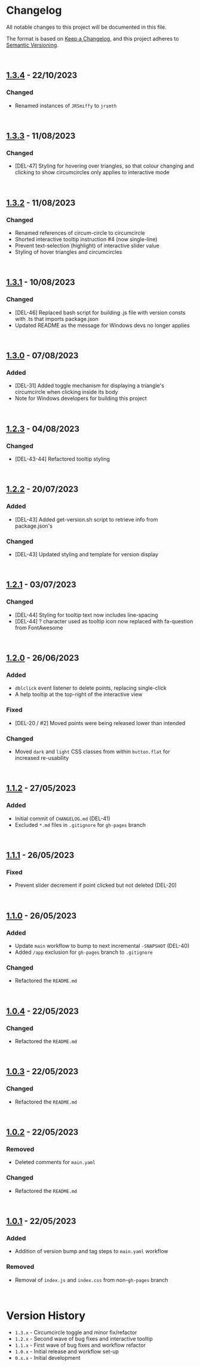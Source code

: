 # Changelog

All notable changes to this project will be documented in this file.

The format is based on [Keep a Changelog](https://keepachangelog.com/en/1.1.0/),
and this project adheres to [Semantic Versioning](https://semver.org/spec/v2.0.0.html).

<br>

## [1.3.4] - 22/10/2023

### Changed
- Renamed instances of `JRSmiffy` to `jrsmth`

<br>

## [1.3.3] - 11/08/2023

### Changed
- [DEL-47] Styling for hovering over triangles, so that colour changing and clicking to show circumcircles only applies to interactive mode

<br>

## [1.3.2] - 11/08/2023

### Changed
- Renamed references of circum-circle to circumcircle
- Shorted interactive tooltip instruction #4 (now single-line)
- Prevent text-selection (highlight) of interactive slider value
- Styling of hover triangles and circumcircles

<br>

## [1.3.1] - 10/08/2023

### Changed
- [DEL-46] Replaced bash script for building .js file with version consts with .ts that imports package.json
- Updated README as the message for Windows devs no longer applies

<br>

## [1.3.0] - 07/08/2023

### Added
- [DEL-31] Added toggle mechanism for displaying a triangle's circumcircle when clicking inside its body
- Note for Windows developers for building this project

<br>

## [1.2.3] - 04/08/2023

### Changed
- [DEL-43-44] Refactored tooltip styling

<br>

## [1.2.2] - 20/07/2023

### Added
- [DEL-43] Added get-version.sh script to retrieve info from package.json's

### Changed
- [DEL-43] Updated styling and template for version display

<br>

## [1.2.1] - 03/07/2023

### Changed
- [DEL-44] Styling for tooltip text now includes line-spacing 
- [DEL-44] ? character used as tooltip icon now replaced with fa-question from FontAwesome

<br>

## [1.2.0] - 26/06/2023

### Added 
- `dblclick` event listener to delete points, replacing single-click
- A help tooltip at the top-right of the interactive view

### Fixed
- [DEL-20 / #2] Moved points were being released lower than intended

### Changed
- Moved `dark` and `light` CSS classes from within `button.flat` for increased re-usability

<br>

## [1.1.2] - 27/05/2023

### Added
- Initial commit of `CHANGELOG.md` (DEL-41)
- Excluded `*.md` files in `.gitignore` for `gh-pages` branch

<br>

## [1.1.1] - 26/05/2023

### Fixed
- Prevent slider decrement if point clicked but not deleted (DEL-20)

<br>

## [1.1.0] - 26/05/2023

### Added
- Update `main` workflow to bump to next incremental `-SNAPSHOT` (DEL-40)
- Added `/app` exclusion for `gh-pages` branch to `.gitignore`

### Changed
- Refactored the `README.md`

<br>

## [1.0.4] - 22/05/2023

### Changed
- Refactored the `README.md`

<br>

## [1.0.3] - 22/05/2023

### Changed
- Refactored the `README.md`

<br>

## [1.0.2] - 22/05/2023

### Removed
- Deleted comments for `main.yaml`

### Changed
- Refactored the `README.md`

<br>

## [1.0.1] - 22/05/2023

### Added
- Addition of version bump and tag steps to `main.yaml` workflow

### Removed
- Removal of `index.js` and `index.css` from non-`gh-pages` branch

<br>

[1.3.4]: https://github.com/jrsmth/delaunay/compare/1.3.3...1.3.4
[1.3.3]: https://github.com/jrsmth/delaunay/compare/1.3.2...1.3.3
[1.3.2]: https://github.com/jrsmth/delaunay/compare/1.3.1...1.3.2
[1.3.1]: https://github.com/jrsmth/delaunay/compare/1.3.0...1.3.1
[1.3.0]: https://github.com/jrsmth/delaunay/compare/1.2.3...1.3.0
[1.2.3]: https://github.com/jrsmth/delaunay/compare/1.2.2...1.2.3
[1.2.2]: https://github.com/jrsmth/delaunay/compare/1.2.1...1.2.2
[1.2.1]: https://github.com/jrsmth/delaunay/compare/1.2.0...1.2.1
[1.2.0]: https://github.com/jrsmth/delaunay/compare/1.1.2...1.2.0
[1.1.2]: https://github.com/jrsmth/delaunay/compare/1.1.1...1.1.2
[1.1.1]: https://github.com/jrsmth/delaunay/compare/1.1.0...1.1.1
[1.1.0]: https://github.com/jrsmth/delaunay/compare/1.0.4...1.1.0
[1.0.4]: https://github.com/jrsmth/delaunay/compare/1.0.3...1.0.4
[1.0.3]: https://github.com/jrsmth/delaunay/compare/1.0.2...1.0.3
[1.0.2]: https://github.com/jrsmth/delaunay/compare/1.0.1...1.0.2
[1.0.1]: https://github.com/jrsmth/delaunay/releases/tag/1.0.1

# Version History
- `1.3.x` - Circumcircle toggle and minor fix/refactor
- `1.2.x` - Second wave of bug fixes and interactive tooltip
- `1.1.x` - First wave of bug fixes and workflow refactor
- `1.0.x` - Initial release and workflow set-up
- `0.x.x` - Initial development